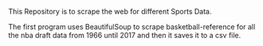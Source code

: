 This Repository is to scrape the web for different Sports Data.

The first program uses BeautifulSoup to scrape basketball-reference for all the nba draft data from 1966 until 2017 and then it saves it to a csv file.
